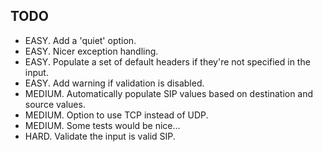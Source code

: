 ## TODO

- EASY.  Add a 'quiet' option.
- EASY.  Nicer exception handling.
- EASY.  Populate a set of default headers if they're not specified in the input.
- EASY.  Add warning if validation is disabled.
- MEDIUM.  Automatically populate SIP values based on destination and source values.
- MEDIUM.  Option to use TCP instead of UDP.
- MEDIUM.  Some tests would be nice...
- HARD.  Validate the input is valid SIP.
